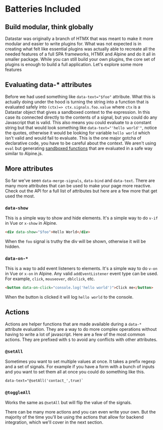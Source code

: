 # Batteries Included

## Build modular, think globally

Datastar was originally a branch of HTMX that was meant to make it more modular and easier to write plugins for. What was not expected is in creating what felt like essential plugins was actually able to recreate all the needed features of a full SPA frameworks, HTMX and Alpine and do it all in smaller package. While you can still build your own plugins, the core set of plugins is enough to build a full application. Let's explore some more features

## Evaluating data-\* attributes

Before we had used something like `data-text="$foo"` attribute. What this is actually doing under the hood is turning the string into a function that is evaluated safely into `(ctx)=> ctx.signals.foo.value` where `ctx` is a Datastar object that gives a sandboxed context to the expression. In this case its connected directly to the contents of a signal, but you could do any Javascript that is valid. This also means you could evaluate to a constant string but that would look something like `data-text="'hello world'"`, notice the quotes, otherwise it would be looking for variable `hello world` which isn't valid and would fail to evaluate. This is the one major gotcha of declarative code, you have to be careful about the context. We aren't using `eval` but generating [sandboxed functions](https://developer.mozilla.org/en-US/docs/Web/JavaScript/Reference/Global_Objects/Function/Function) that are evaluated in a safe way similar to Alpine.js.

## More attributes

So far we've seen `data-merge-signals`, `data-bind` and `data-text`. There are many more attributes that can be used to make your page more reactive. Check out the API for a full list of attributes but here are a few more that get used the most.

### `data-show`

This is a simple way to show and hide elements. It's a simple way to do `v-if` in Vue or `x-show` in Alpine.

```html
<div data-show="$foo">Hello World</div>
```

When the `foo` signal is truthy the div will be shown, otherwise it will be hidden.

### `data-on-*`

This is a way to add event listeners to elements. It's a simple way to do `v-on` in Vue or `x-on` in Alpine. Any valid `addEventListener` event type can be used. For example, `click`, `mouseover`, `dblclick`, etc.

```html
<button data-on-click="console.log('hello world')">Click me</button>
```

When the button is clicked it will log `hello world` to the console.

## Actions

Actions are helper functions that are made available during a `data-*` attribute evaluation. They are a way to do more complex operations without having to write a lot of javascript. Here are a few of the most common actions. They are prefixed with `$` to avoid any conflicts with other attributes.

### `@setAll`

Sometimes you want to set multiple values at once. It takes a prefix regexp and a set of signals. For example if you have a form with a bunch of inputs and you want to set them all at once you could do something like this.

```html
data-text="@setAll('contact_',true)`
```

### `@toggleAll`

Works the same as `@setAll` but will flip the value of the signals.

There can be many more actions and you can even write your own. But the majority of the time you'll be using the actions that allow for backend integration, which we'll cover in the next section.
